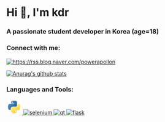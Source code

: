 <h1 align="left">Hi 👋, I'm kdr</h1>
<h3 align="left">A passionate student developer in Korea (age=18)</h3>

<h3 align="left">Connect with me:</h3>
<p align="left">
<a href="/https://rss.blog.naver.com/powerapollon" target="blank"><img align="center" src="https://raw.githubusercontent.com/rahuldkjain/github-profile-readme-generator/neutral-icons/src/images/icons/Social/rss.svg" alt="https://rss.blog.naver.com/powerapollon" height="30" width="40" /></a>
</p>

  [![Anurag's github stats](https://github-readme-stats.vercel.app/api?username=username)](https://github.com/kdrkdrkdr/github-readme-stats)

<h3 align="left">Languages and Tools:</h3>
<p align="left">
  <a href="https://www.python.org" target="_blank"> 
    <img src="https://raw.githubusercontent.com/devicons/devicon/master/icons/python/python-original.svg" alt="python" width="40" height="40"/> 
  </a> 
  <a href="https://www.selenium.dev" target="_blank"> 
    <img src="https://raw.githubusercontent.com/detain/svg-logos/780f25886640cef088af994181646db2f6b1a3f8/svg/selenium-logo.svg" alt="selenium" width="40" height="40"/> 
  </a> 
  <a href="https://www.qt.io/" target="_blank"> 
    <img src="https://upload.wikimedia.org/wikipedia/commons/0/0b/Qt_logo_2016.svg" alt="qt" width="40" height="40"/> 
  </a> 
  <a href="https://flask.palletsprojects.com/" target="_blank"> 
    <img src="https://www.vectorlogo.zone/logos/pocoo_flask/pocoo_flask-icon.svg" alt="flask" width="40" height="40"/> 
  </a> 
</p>
